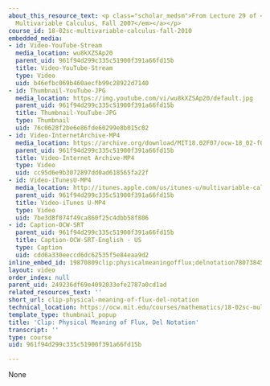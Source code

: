 ```yaml
---
about_this_resource_text: <p class="scholar_medsm">From Lecture 29 of <a href="http://ocw.mit.edu/courses/mathematics/18-02-multivariable-calculus-fall-2007/video-lectures/"><em>18.02
  Multivariable Calculus, Fall 2007</em></a></p>
course_id: 18-02sc-multivariable-calculus-fall-2010
embedded_media:
- id: Video-YouTube-Stream
  media_location: wu8kXZSAp20
  parent_uid: 961f94d299c335c51900f391a66fd15b
  title: Video-YouTube-Stream
  type: Video
  uid: b46efbc069b460aecfb99c28922d7140
- id: Thumbnail-YouTube-JPG
  media_location: https://img.youtube.com/vi/wu8kXZSAp20/default.jpg
  parent_uid: 961f94d299c335c51900f391a66fd15b
  title: Thumbnail-YouTube-JPG
  type: Thumbnail
  uid: 76c0628f2be6e86fde60299e8b015c02
- id: Video-InternetArchive-MP4
  media_location: https://archive.org/download/MIT18.02F07/ocw-18_02-f07-lec29_300k.mp4
  parent_uid: 961f94d299c335c51900f391a66fd15b
  title: Video-Internet Archive-MP4
  type: Video
  uid: cc95d6e9b3072897dd0ad618565fa22f
- id: Video-iTunesU-MP4
  media_location: http://itunes.apple.com/us/itunes-u/multivariable-calculus-spring/id354869122
  parent_uid: 961f94d299c335c51900f391a66fd15b
  title: Video-iTunes U-MP4
  type: Video
  uid: 7be3d8f074f49ca860f25c4dbb58f806
- id: Caption-OCW-SRT
  parent_uid: 961f94d299c335c51900f391a66fd15b
  title: Caption-OCW-SRT-English - US
  type: Caption
  uid: cdd6a330eeccd6dc62535f5e84eaa9d2
inline_embed_id: 19870809clip:physicalmeaningofflux;delnotation78073845
layout: video
order_index: null
parent_uid: 249236df69e4092033efe2787a0cd1ad
related_resources_text: ''
short_url: clip-physical-meaning-of-flux-del-notation
technical_location: https://ocw.mit.edu/courses/mathematics/18-02sc-multivariable-calculus-fall-2010/4.-triple-integrals-and-surface-integrals-in-3-space/part-b-flux-and-the-divergence-theorem/session-85-physical-meaning-of-flux-del-notation/clip-physical-meaning-of-flux-del-notation
template_type: thumbnail_popup
title: 'Clip: Physical Meaning of Flux, Del Notation'
transcript: ''
type: course
uid: 961f94d299c335c51900f391a66fd15b

---
```

None